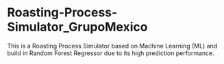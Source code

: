# Roasting-Process-Simulator_GrupoMexico
This is a Roasting Process Simulator based on Machine Learning (ML) and build in Random Forest Regressor due to its high prediction performance.
